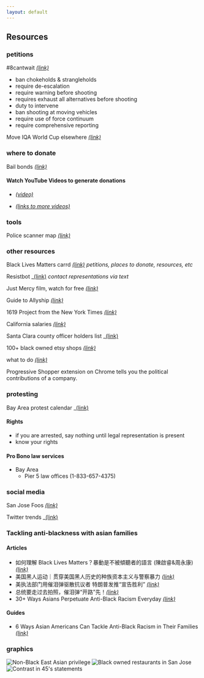 ```yaml
---
layout: default
---
```


## Resources

### petitions

#8cantwait _[(link)](https://8cantwait.org/)_
- ban chokeholds & strangleholds
- require de-escalation
- require warning before shooting
- requires exhaust all alternatives before shooting
- duty to intervene
- ban shooting at moving vehicles
- require use of force continuum
- require comprehensive reporting

Move IQA World Cup elsewhere _[(link)](https://docs.google.com/document/d/1Vh-srBbjIHvO4Goq723i-9OcOn8htiksalW6HNpsns0/edit)_

### where to donate

Bail bonds _[(link)](https://bailbonds.github.io)_

#### Watch YouTube Videos to generate donations

* _[(video)](https://www.youtube.com/watch?v=bCgLa25fDHM&fbclid=IwAR01zkG7laK50tgcbgv3vD-NJiLvMuyXGSA4bXOtN6q6Ujb7RshFx8AGLXo)_

* _[(links to more videos)](https://twitter.com/iDiminies/status/1267550974190764033)_


### tools

Police scanner map _[(link)](https://scanmap.frnsys.com)_

### other resources

Black Lives Matters carrd _[(link)](https://blacklivesmatter.carrd.co)_
_petitions, places to donate, resources, etc_

Resistbot _[(link)](https://resist.bot/)
_contact representations via text_

Just Mercy film, watch for free _[(link)](https://www.justmercyfilm.com/)_

Guide to Allyship _[(link)](https://docs.google.com/document/d/1CIfMQED_B444Y-K8kAqUOgq8xrSFdSrjFBRnyK6wmz4/edit?)_

1619 Project from the New York Times _[(link)](https://www.nytimes.com/interactive/2019/08/14/magazine/1619-america-slavery.html)_

California salaries _[(link)](https://transparentcalifornia.com/salaries/)_

Santa Clara county officer holders list _[(link)](https://www.sccgov.org/sites/rov/Info/Documents/Office-Holders-List.pdf)

100+ black owned etsy shops _[(link)](https://themadmommy.com/black-owned-etsy-shops/)_

what to do _[(link)](https://docs.google.com/document/d/1zh6reFJWkZRGBL5iIezTfA2tkKBB3X9JcMh2QYT8tWk/mobilebasic)_

Progressive Shopper extension on Chrome tells you the political contributions of a company.

### protesting

Bay Area protest calendar _[(link)](https://www.actiontogetherbayarea.org/calendar)

#### Rights
- if you are arrested, say nothing until legal representation is present
- know your rights

#### Pro Bono law services
- Bay Area
  - Pier 5 law offices (1-833-657-4375)

### social media

San Jose Foos _[(link)](https://www.instagram.com/sanjosefoos/)_

Twitter trends _[(link)](https://us.trend-calendar.com/trend/2020-06-04.html)

### Tackling anti-blackness with asian families

#### Articles
* 如何理解 Black Lives Matters？暴動是不被傾聽者的語言 (陳啟睿&周永康) _[(link)](https://matters.news/@ckysamuel91/%E5%A6%82%E4%BD%95%E7%90%86%E8%A7%A3-black-lives-matters-%E6%9A%B4%E5%8B%95%E6%98%AF%E4%B8%8D%E8%A2%AB%E5%82%BE%E8%81%BD%E8%80%85%E7%9A%84%E8%AA%9E%E8%A8%80-%E9%99%B3%E5%95%9F%E7%9D%BF-and-%E5%91%A8%E6%B0%B8%E5%BA%B7-bafyreidvj2pu3qo3ota7r6ctrla2rrcjfnycbvxmjr5whyhkkbeciylvf4)_
* 美国黑人运动｜贯穿美国黑人历史的种族资本主义与警察暴力 _[(link)](https://mp.weixin.qq.com/s/7TEn8QFtgy1uDkqSey4sKA?)_
* 美执法部门用催泪弹驱散抗议者 特朗普发推“宣告胜利” _[(link)](http://news.cctv.com/2020/06/03/ARTI3N85IKowWSGx9fwGiPbf200603.shtml)_
* 总统要走过去拍照，催泪弹“开路”先！_[(link)](https://tech.sina.com.cn/roll/2020-06-02/doc-iirczymk4837216.shtml)_
* 30+ Ways Asians Perpetuate Anti-Black Racism Everyday _[(link)](https://medium.com/awaken-blog/30-ways-asians-perpetuate-anti-black-racism-everyday-32886c9b3075)_

#### Guides
* 6 Ways Asian Americans Can Tackle Anti-Black Racism in Their Families _[(link)](https://everydayfeminism.com/2016/01/asian-americans-tackle-anti-black-racism/)_

### graphics

![Non-Black East Asian privilege](https://scontent-sjc3-1.xx.fbcdn.net/v/t1.0-9/101808009_10221676551410442_5086033399282401280_n.jpg?_nc_cat=100&_nc_sid=1480c5&_nc_ohc=LoRGcyrDPAEAX-djE0h&_nc_ht=scontent-sjc3-1.xx&oh=5f35a508e1020bb5fd337e229e678ef2&oe=5EFFC3A0)
![Black owned restaurants in San Jose](https://scontent-sjc3-1.xx.fbcdn.net/v/t1.0-9/101738629_10221666481398698_6409204680198455296_n.jpg?_nc_cat=107&_nc_sid=110474&_nc_ohc=MdLTZaMkp24AX_aTqd9&_nc_ht=scontent-sjc3-1.xx&oh=ff915443412c8adab7d3c7f6ece1b712&oe=5EFE3246)
![Contrast in 45's statements](https://scontent-sjc3-1.xx.fbcdn.net/v/t1.0-9/101037194_10157391874508367_3526323687961657344_o.jpg?_nc_cat=1&_nc_sid=8024bb&_nc_ohc=H4zYsWPHlJoAX_Phkv-&_nc_ht=scontent-sjc3-1.xx&oh=0384b4b5d4923559fc97b7ad2172ca73&oe=5F0031E4)
